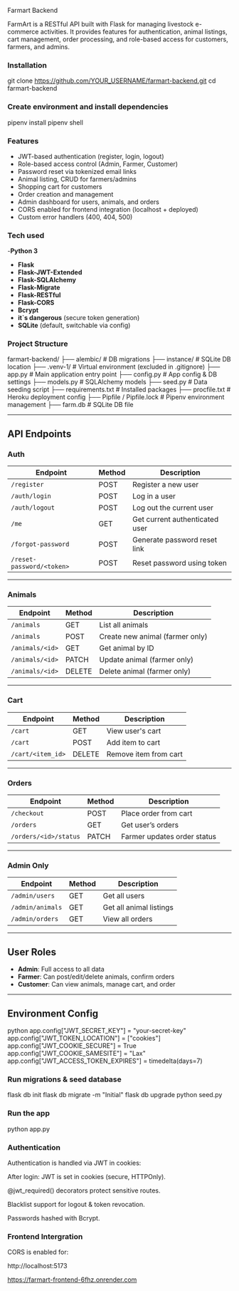Farmart Backend

FarmArt is a RESTful API built with Flask for managing livestock e-commerce activities. It provides features for authentication, animal listings, cart management, order processing, and role-based access for customers, farmers, and admins.

### Installation
git clone https://github.com/YOUR_USERNAME/farmart-backend.git
cd farmart-backend

### Create environment and install dependencies
pipenv install
pipenv shell

### Features
-  JWT-based authentication (register, login, logout)
-  Role-based access control (Admin, Farmer, Customer)
-  Password reset via tokenized email links
-  Animal listing, CRUD for farmers/admins
-  Shopping cart for customers
-  Order creation and management
-  Admin dashboard for users, animals, and orders
-  CORS enabled for frontend integration (localhost + deployed)
-  Custom error handlers (400, 404, 500)

### Tech used

-**Python 3**
- **Flask**
- **Flask-JWT-Extended**
- **Flask-SQLAlchemy**
- **Flask-Migrate**
- **Flask-RESTful**
- **Flask-CORS**
- **Bcrypt**
- **it`s dangerous** (secure token generation)
- **SQLite** (default, switchable via config)

###  Project Structure
farmart-backend/
├── alembic/ # DB migrations
├── instance/ # SQLite DB location
├── .venv-1/ # Virtual environment (excluded in .gitignore)
├── app.py # Main application entry point
├── config.py # App config & DB settings
├── models.py # SQLAlchemy models
├── seed.py # Data seeding script
├── requirements.txt # Installed packages
├── procfile.txt # Heroku deployment config
├── Pipfile / Pipfile.lock # Pipenv environment management
├── farm.db # SQLite DB file


---

##  API Endpoints

###  Auth

| Endpoint | Method | Description |
|---------|--------|-------------|
| `/register` | POST | Register a new user |
| `/auth/login` | POST | Log in a user |
| `/auth/logout` | POST | Log out the current user |
| `/me` | GET | Get current authenticated user |
| `/forgot-password` | POST | Generate password reset link |
| `/reset-password/<token>` | POST | Reset password using token |

---

###  Animals

| Endpoint | Method | Description |
|---------|--------|-------------|
| `/animals` | GET | List all animals |
| `/animals` | POST | Create new animal (farmer only) |
| `/animals/<id>` | GET | Get animal by ID |
| `/animals/<id>` | PATCH | Update animal (farmer only) |
| `/animals/<id>` | DELETE | Delete animal (farmer only) |

---

###  Cart

| Endpoint | Method | Description |
|---------|--------|-------------|
| `/cart` | GET | View user's cart |
| `/cart` | POST | Add item to cart |
| `/cart/<item_id>` | DELETE | Remove item from cart |

---

###  Orders

| Endpoint | Method | Description |
|---------|--------|-------------|
| `/checkout` | POST | Place order from cart |
| `/orders` | GET | Get user’s orders |
| `/orders/<id>/status` | PATCH | Farmer updates order status |

---

###  Admin Only

| Endpoint | Method | Description |
|---------|--------|-------------|
| `/admin/users` | GET | Get all users |
| `/admin/animals` | GET | Get all animal listings |
| `/admin/orders` | GET | View all orders |

---

##  User Roles

- **Admin**: Full access to all data
- **Farmer**: Can post/edit/delete animals, confirm orders
- **Customer**: Can view animals, manage cart, and order

---

##  Environment Config

python
app.config["JWT_SECRET_KEY"] = "your-secret-key"
app.config["JWT_TOKEN_LOCATION"] = ["cookies"]
app.config["JWT_COOKIE_SECURE"] = True
app.config["JWT_COOKIE_SAMESITE"] = "Lax"
app.config["JWT_ACCESS_TOKEN_EXPIRES"] = timedelta(days=7)

### Run migrations & seed database
flask db init
flask db migrate -m "Initial"
flask db upgrade
python seed.py

### Run the app
python app.py

### Authentication
Authentication is handled via JWT in cookies:

After login: JWT is set in cookies (secure, HTTPOnly).

@jwt_required() decorators protect sensitive routes.

Blacklist support for logout & token revocation.

Passwords hashed with Bcrypt.

### Frontend Intergration
CORS is enabled for:

http://localhost:5173

https://farmart-frontend-6fhz.onrender.com








